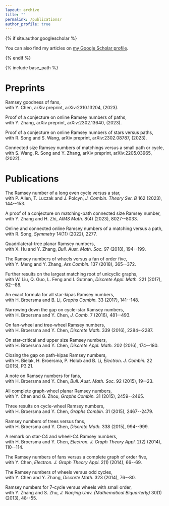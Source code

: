 ```yaml
---
layout: archive
title: ""
permalink: /publications/
author_profile: true
---
```


<!-- {% for post in site.publications reversed %}
  {% include archive-single.html %}
{% endfor %}-->
    
{% if site.author.googlescholar %}
<p><div class="wordwrap">You can also find my articles on <a href="{{site.author.googlescholar}}">my Google Scholar profile</a>.</div></p>
{% endif %}

{% include base_path %}


Preprints
======

Ramsey goodness of fans, <br>with Y. Chen, arXiv preprint, arXiv:2310.13204, (2023).

Proof of a conjecture on online Ramsey numbers of paths, <br>with Y. Zhang, arXiv preprint, arXiv:2302.13640, (2023).

Proof of a conjecture on online Ramsey numbers of stars versus paths, <br>with R. Song and S. Wang, arXiv preprint, arXiv:2302.08787, (2023).

Connected size Ramsey numbers of matchings versus a small path or cycle, <br>with S. Wang, R. Song and Y. Zhang, arXiv preprint, arXiv:2205.03965, (2022).

Publications
======

The Ramsey number of a long even cycle versus a star, <br>with P. Allen, T. Luczak and J. Polcyn, _J. Combin. Theory Ser. B_ 162 (2023), 144--153.

A proof of a conjecture on matching-path connected size Ramsey number, <br>with Y. Zhang and H. Zhi, _AIMS Math._ 8(4) (2023), 8027--8033.

Online and connected online Ramsey numbers of a matching versus a path, <br>with R. Song, _Symmetry_ 14(11) (2022), 2277.

Quadrilateral-tree planar Ramsey numbers, <br>with X. Hu and Y. Zhang, _Bull. Aust. Math. Soc._ 97 (2018), 194--199.

The Ramsey numbers of wheels versus a fan of order five, <br>with Y. Meng and Y. Zhang, _Ars Combin._ 137 (2018), 365--372.

Further results on the largest matching root of unicyclic graphs, <br>with W. Liu, Q. Guo, L. Feng and I. Gutman, _Discrete Appl. Math._ 221 (2017), 82--88.

An exact formula for all star-kipas Ramsey numbers, <br>with H. Broersma and B. Li, _Graphs Combin._ 33 (2017), 141--148.

Narrowing down the gap on cycle-star Ramsey numbers, <br>with H. Broersma and Y. Chen, _J. Comb._ 7 (2016), 481--493.

On fan-wheel and tree-wheel Ramsey numbers, <br>with H. Broersma and Y. Chen, _Discrete Math._ 339 (2016), 2284--2287.

On star-critical and upper size Ramsey numbers, <br>with H. Broersma and Y. Chen, _Discrete Appl. Math._ 202 (2016), 174--180.

Closing the gap on path-kipas Ramsey numbers, <br>with H. Bielak, H. Broersma, P. Holub and B. Li, _Electron. J. Combin._ 22 (2015), P3.21.

A note on Ramsey numbers for fans, <br>with H. Broersma and Y. Chen, _Bull. Aust. Math. Soc._ 92 (2015), 19--23.

All complete graph-wheel planar Ramsey numbers, <br>with Y. Chen and G. Zhou, _Graphs Combin._ 31 (2015), 2459--2465.

Three results on cycle-wheel Ramsey numbers, <br>with H. Broersma and Y. Chen, _Graphs Combin._ 31 (2015), 2467--2479.

Ramsey numbers of trees versus fans, <br>with H. Broersma and Y. Chen, _Discrete Math._ 338 (2015), 994--999.

A remark on star-C4 and wheel-C4 Ramsey numbers, <br>with H. Broersma and Y. Chen, _Electron. J. Graph Theory Appl._ 2(2) (2014), 110--114.

The Ramsey numbers of fans versus a complete graph of order five, <br>with Y. Chen, _Electron. J. Graph Theory Appl._ 2(1) (2014), 66--69.

The Ramsey numbers of wheels versus odd cycles, <br>with Y. Chen and Y. Zhang, _Discrete Math._ 323 (2014), 76--80.

Ramsey numbers for 7-cycle versus wheels with small order, <br>with Y. Zhang and S. Zhu, _J. Nanjing Univ. (Mathematical Biquarterly)_ 30(1) (2013), 48--55.

